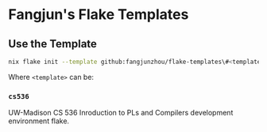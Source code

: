 # Fangjun's Flake Templates

## Use the Template

```sh
nix flake init --template github:fangjunzhou/flake-templates\#<template>
```

Where `<template>` can be:

### `cs536`

UW-Madison CS 536 Inroduction to PLs and Compilers development environment flake.
